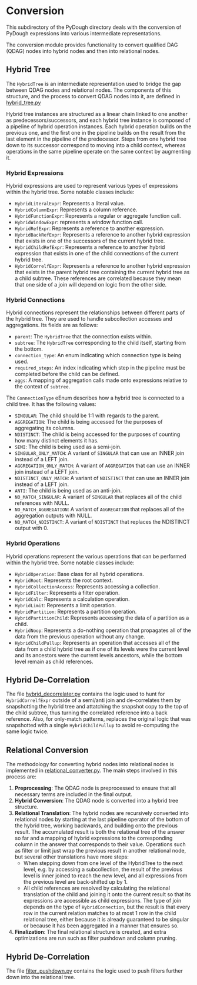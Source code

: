 # Conversion

This subdirectory of the PyDough directory deals with the conversion of PyDough expressions into various intermediate representations.

The conversion module provides functionality to convert qualified DAG (QDAG) nodes into hybrid nodes and then into relational nodes.

## Hybrid Tree

The `HybridTree` is an intermediate representation used to bridge the gap between QDAG nodes and relational nodes. The components of this structure, and the process to convert QDAG nodes into it, are defined in [hybrid_tree.py](hybrid_tree.py)


Hybrid tree instances are structured as a linear chain linked to one another as predecessors/successors, and each hybrid tree instance is composed of a pipeline of hybrid operation instances. Each hybrid operation builds on the previous one, and the first one in the pipeline builds on the result from the last element in the pipeline of the predecessor. Steps from one hybrid tree down to its successor correspond to moving into a child context, whereas operations in the same pipeline operate on the same context by augmenting it.

### Hybrid Expressions

Hybrid expressions are used to represent various types of expressions within the hybrid tree. Some notable classes include:

- `HybridLiteralExpr`: Represents a literal value.
- `HybridColumnExpr`: Represents a column reference.
- `HybridFunctionExpr`: Represents a regular or aggregate function call.
- `HybridWindowExpr`: represents a window function call.
- `HybridRefExpr`: Represents a reference to another expression.
- `HybridBackRefExpr`: Represents a reference to another hybrid expression that exists in one of the successors of the current hybrid tree.
- `HybridChildRefExpr`: Represents a reference to another hybrid expression that exists in one of the child connections of the current hybrid tree.
- `HybridCorrelfExpr`: Represents a reference to another hybrid expression that exists in the parent hybrid tree containing the current hybrid tree as a child subtree. These references are correlated because they mean that one side of a join will depend on logic from the other side.

### Hybrid Connections

Hybrid connections represent the relationships between different parts of the hybrid tree. They are used to handle subcollection accesses and aggregations. Its fields are as follows:

- `parent`: The `HybridTree` that the connection exists within.
- `subtree`: The `HybridTree` corresponding to the child itself, starting from the bottom.
- `connection_type`: An enum indicating which connection type is being used.
- `required_steps`: An index indicating which step in the pipeline must be completed before the child can be defined.
- `aggs`: A mapping of aggregation calls made onto expressions relative to the context of `subtree`.

The `ConnectionType` eEnum describes how a hybrid tree is connected to a child tree. It has the following values:

- `SINGULAR`: The child should be 1:1 with regards to the parent.
- `AGGREGATION`: The child is being accessed for the purposes of aggregating its columns.
- `NDISTINCT`: The child is being accessed for the purposes of counting how many distinct elements it has.
- `SEMI`: The child is being used as a semi-join.
- `SINGULAR_ONLY_MATCH`: A variant of `SINGULAR` that can use an INNER join instead of a LEFT join.
- `AGGREGATION_ONLY_MATCH`: A variant of `AGGREGATION` that can use an INNER join instead of a LEFT join.
- `NDISTINCT_ONLY_MATCH`: A variant of `NDISTINCT` that can use an INNER join instead of a LEFT join.
- `ANTI`: The child is being used as an anti-join.
- `NO_MATCH_SINGULAR`: A variant of `SINGULAR` that replaces all of the child references with NULL.
- `NO_MATCH_AGGREGATION`: A variant of `AGGREGATION` that replaces all of the aggregation outputs with NULL.
- `NO_MATCH_NDISTINCT`: A variant of `NDISTINCT` that replaces the NDISTINCT output with 0.

### Hybrid Operations

Hybrid operations represent the various operations that can be performed within the hybrid tree. Some notable classes include:

- `HybridOperation`: Base class for all hybrid operations.
- `HybridRoot`: Represents the root context.
- `HybridCollectionAccess`: Represents accessing a collection.
- `HybridFilter`: Represents a filter operation.
- `HybridCalc`: Represents a calculation operation.
- `HybridLimit`: Represents a limit operation.
- `HybridPartition`: Represents a partition operation.
- `HybridPartitionChild`: Represents accessing the data of a partition as a child.
- `HybridNoop`: Represents a do-nothing operation that propagates all of the data from the previous operation without any change.
- `HybridChildPullup`: Represents an operation that accesses all of the data from a child hybrid tree as if one of its levels were the current level and its ancestors were the current levels ancestors, while the bottom level remain as child references.

## Hybrid De-Correlation

The file [hybrid_decorrelater.py](hybrid_decorrelater.py) contains the logic used to hunt for `HybridCorrelfExpr` outside of a semi/anti join and de-correlates them by snapshotting the hybrid tree and attatching the snapshot copy to the top of the child subtree, thus turning the correlated reference into a back reference. Also, for only-match patterns, replaces the original logic that was snapshotted with a single `HybridChildPullup` to avoid re-computing the same logic twice.

## Relational Conversion

The methodology for converting hybrid nodes into relational nodes is implemented in [relational_converter.py](relational_converter.py). The main steps involved in this process are:

1. **Preprocessing**: The QDAG node is preprocessed to ensure that all necessary terms are included in the final output.
2. **Hybrid Conversion**: The QDAG node is converted into a hybrid tree structure.
3. **Relational Translation**: The hybrid nodes are recursively converted into relational nodes by starting at the last pipeline operator of the bottom of the hybrid tree, working backwards, and building onto the previous result. The accumulated result is both the relational tree of the answer so far and a mapping of hybrid expressions to the corresponding column in the answer that corresponds to their value. Operations such as filter or limit just wrap the previous result in another relational node, but several other translations have more steps:
   - When stepping down from one level of the HybridTree to the next level, e.g. by accessing a subcollection, the result of the previous level is inner joined to reach the new level, and all expressions from the previous level are back-shifted up by 1.
   - All child references are resolved by calculating the relational translation of the child and joining it onto the current result so that its expressions are accessible as child expressions. The type of join depends on the type of `HybridConnection`, but the result is that every row in the current relation matches to at most 1 row in the child relational tree, either because it is already guaranteed to be singular or because it has been aggregated in a manner that ensures so.
4. **Finalization**: The final relational structure is created, and extra optimizations are run such as filter pushdown and column pruning.

## Hybrid De-Correlation

The file [filter_pushdown.py](filter_pushdown.py) contains the logic used to push filters further down into the relational tree.
